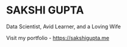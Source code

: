 # SAKSHI GUPTA

Data Scientist, Avid Learner, and a Loving Wife

Visit my portfolio - https://sakshigupta.me



<!---
sakshi1989/sakshi1989 is a ✨ special ✨ repository because its `README.md` (this file) appears on your GitHub profile.
You can click the Preview link to take a look at your changes.
--->
